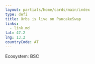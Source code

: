 ```yaml
---
layout: partials/home/cards/main/index
type: defi
title: Orbs is live on PancakeSwap
links:
  - link.md
lat: 47.2
lng: 13.2
countryCode: AT
---
```


Ecosystem: BSC

